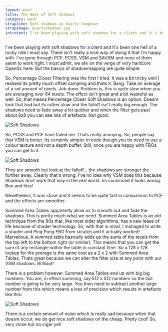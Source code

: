 ```yaml
--- 
layout: post
title: The Woes of Soft Shadows
category: work
strapline: Soft shadows in Quartz Composer
strapimage: quartzshadows.jpg
introtext: I've been playing with soft shadows for a client and it's been one hell of a rocky ride I must say. There isn't really a nice way of doing it that I'm happy with. I've gone through PCF, PCSS, VSM and SAVSM and none of them seem to work right. I must admit, we are on the verge of very hardcore OpenGL here. But the basics of shadowmapping are quite simple.
---
```


I've been playing with soft shadows for a client and it's been one hell of a rocky ride I must say. There isn't really a nice way of doing it that I'm happy with. I've gone through PCF, PCSS, VSM and SAVSM and none of them seem to work right. I must admit, we are on the verge of very hardcore OpenGL here. But the basics of shadowmapping are quite simple.


So, Percentage Closer Filtering was the first I tried. It was a bit tricky until I realised its pretty much offset sampling and thats it. Bang. Take an average of a set amount of pixels. Job done. Problem is, this is quite slow when you are averaging over 64 texels. The effect isn't great and a bit wasteful as well. So, that means Percentage Closer Soft Shadows is an option. Doesnt look that bad but its rather slow and the falloff isn't really big enough. The shadows need to fade away a lot quicker and when the filter gets past about 8x8 you can see lots of artefacts. Not good.


![Soft Shadows](http://4.bp.blogspot.com/-xG5__l4M08Y/TaV5PGF4HHI/AAAAAAAAAyk/-Jdch5Mp4xo/s320/pcss.jpg)


So, PCSS and PCF have failed me. Thats really annoying. So, people say that VSM is better. Its certainly simpler in code though you do need to use a colour texture and not a depth buffer. Still, once you are happy with FBOs you can get to it. 


![Soft Shadows](http://farm6.static.flickr.com/5067/5609017825_7937375e5b.jpg)


They are smooth but look at the falloff... the shadows are stronger the further away. Clearly that's wrong. I've no idea why VSM does this because Shadows dont work that way in the real world. Im convinced it looks wrong. Boo and hiss!

Nevetheless, it was close and it seems to be quite fast in comparison to PCF and the effects are smoother.


Summed Area Tables apparently allow us to smooth out and fade the shadows. This is pretty much what we need. Summed Area Tables is an old technique from the 80s that, like most older algorithms, has a new lease of life because of shader technology. So, with that in mind, I managed to write a shader and Ping Pong FBO from scratch and it actually worked! Marvellous. A summed table basically adds up the sums of the texels from the top left to the bottom right (or similar). This means that you can get the sum of any rectangle within the table in constant time. So a 128 x 128 lookup for the average is the same cost as a 2 x 2 with Summed Area Tables. Thats great because we can alter the filter size at any point with our VSM shadows. Brilliant! 

There is a problem however. Summed Area Tables end up with big big numbers. You are, in effect summing, say 512 x 512 numbers so the last number is going to be very large. You then need to subtract another large number from this which means a loss of precision which results in artefacts like this:


![Soft Shadows](http://farm6.static.flickr.com/5146/5614133967_c57d44dfdc.jpg)


There is a certain amount of noise which is really sad because when that doesnt occur, we do get nice soft shadows on the cheap. Pretty cool! So, very close but no cigar yet!
